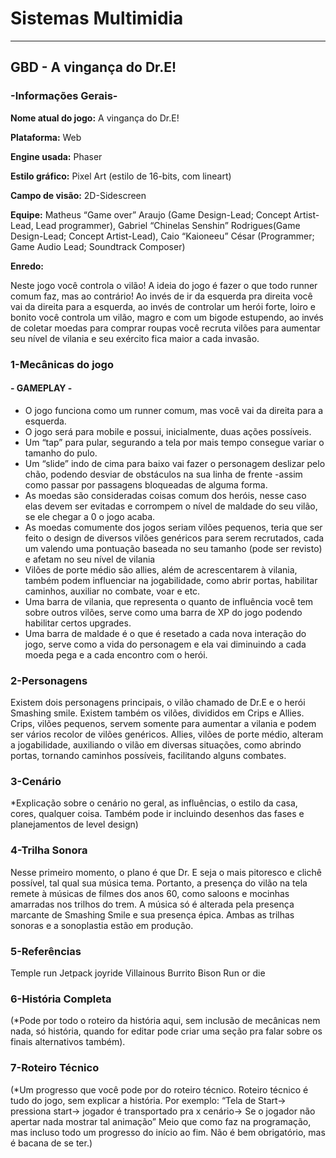 # Sistemas Multimidia 
____________________________

## GBD - A vingança do Dr.E! 

### -Informações Gerais- 
 
 
**Nome atual do jogo:** A vingança do Dr.E! 


**Plataforma:** Web


**Engine usada:** Phaser 


**Estilo gráfico:** Pixel Art (estilo de 16-bits, com lineart) 


**Campo de visão:** 2D-Sidescreen  


**Equipe:** Matheus “Game over” Araujo (Game Design-Lead; Concept Artist-Lead, Lead programmer), Gabriel “Chinelas Senshin” Rodrigues(Game Design-Lead; Concept Artist-Lead), Caio “Kaioneeu” César (Programmer; Game Audio Lead; Soundtrack Composer)


**Enredo:** 

Neste jogo você controla o vilão! A ideia do jogo é fazer o que todo runner comum faz, mas ao contrário! Ao invés de ir da esquerda pra direita você vai da direita para a esquerda, ao invés de controlar um herói forte, loiro e bonito você controla um vilão, magro e com um bigode estupendo, ao invés de coletar moedas para comprar roupas você recruta vilões para aumentar seu nível de vilania e seu exército fica maior a cada invasão. 


### 1-Mecânicas do jogo  

#### - GAMEPLAY - 


- O jogo funciona como um runner comum, mas você vai da direita para a esquerda.  <br>
- O jogo será para mobile e possui, inicialmente, duas ações possíveis.  <br>
- Um “tap” para pular, segurando a tela por mais tempo consegue variar o tamanho do pulo.  <br>
- Um “slide” indo de cima para baixo vai fazer o personagem deslizar pelo chão, podendo desviar de obstáculos na sua linha de frente -assim como passar por passagens bloqueadas de alguma forma.  <br>
- As moedas são consideradas coisas comum dos heróis, nesse caso elas devem ser evitadas e corrompem o nível de maldade do seu vilão, se ele chegar a 0 o jogo acaba.  <br>
- As moedas comumente dos jogos seriam vilões pequenos, teria que ser feito o design de diversos vilões genéricos para serem recrutados, cada um valendo uma pontuação baseada no seu tamanho (pode ser revisto) e afetam no seu nível de vilania
- Vilões de porte médio são allies, além de acrescentarem à vilania, também podem influenciar na jogabilidade, como abrir portas, habilitar caminhos, auxiliar no combate, voar e etc.  <br>
- Uma barra de vilania, que representa o quanto de influência você tem sobre outros vilões, serve como uma barra de XP do jogo podendo habilitar certos upgrades.  <br>
- Uma barra de maldade é o que é resetado a cada nova interação do jogo, serve como a vida do personagem e ela vai diminuindo a cada moeda pega e a cada encontro com o herói.  <br>



### 2-Personagens  



Existem dois personagens principais, o vilão chamado de Dr.E e o herói Smashing smile. Existem também os vilões, divididos em Crips e Allies. Crips, vilões pequenos, servem somente para aumentar a vilania e podem ser vários recolor de vilões genéricos. Allies, vilões de porte médio, alteram a jogabilidade, auxiliando o vilão em diversas situações, como abrindo portas, tornando caminhos possíveis, facilitando alguns combates.


### 3-Cenário 

*Explicação sobre o cenário no geral, as influências, o estilo da casa, cores, qualquer coisa. Também pode ir incluindo desenhos das fases e planejamentos de level design) 


### 4-Trilha Sonora  

Nesse primeiro momento, o plano é que Dr. E seja o mais pitoresco e clichê possível, tal qual sua música tema. Portanto, a presença do vilão na tela remete à músicas de filmes dos anos 60, como saloons e mocinhas amarradas nos trilhos do trem. A música só é alterada pela presença marcante de Smashing Smile e sua presença épica. Ambas as trilhas sonoras e a sonoplastia estão em produção.  


### 5-Referências  

Temple run 
Jetpack joyride 
Villainous 
Burrito Bison 
Run or die 


### 6-História Completa 


(*Pode por todo o roteiro da história aqui, sem inclusão de mecânicas nem nada, só história, quando for editar pode criar uma seção pra falar sobre os finais alternativos também).   


### 7-Roteiro Técnico  


(*Um progresso que você pode por do roteiro técnico. Roteiro técnico é tudo do jogo, sem explicar a história. Por exemplo: “Tela de Start→ pressiona start→ jogador é transportado pra x cenário→ Se o jogador não apertar nada mostrar tal animação” Meio que como faz na programação, mas incluso todo um progresso do início ao fim. Não é bem obrigatório, mas é bacana de se ter.)

